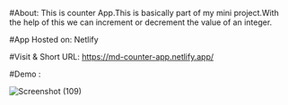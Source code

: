 #About:
This is counter App.This is basically part of my mini project.With the help of this we can increment or decrement the value of an integer.

#App Hosted on:
Netlify

#Visit & Short URL:
https://md-counter-app.netlify.app/

#Demo : 

![Screenshot (109)](https://user-images.githubusercontent.com/86542840/232196464-33c3b601-42f6-4b5b-855b-826ac79c7850.png)

